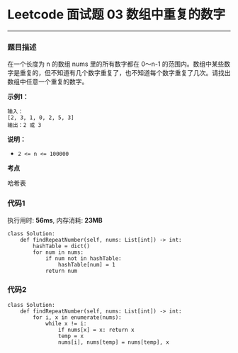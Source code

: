 # Leetcode 面试题 03 数组中重复的数字
***
### 题目描述

在一个长度为 n 的数组 nums 里的所有数字都在 0～n-1 的范围内。数组中某些数字是重复的，但不知道有几个数字重复了，也不知道每个数字重复了几次。请找出数组中任意一个重复的数字。


**示例1：**    

	输入：
	[2, 3, 1, 0, 2, 5, 3]
	输出：2 或 3 


	
**说明：**

* `2 <= n <= 100000`


**考点**

哈希表


### 代码1
执行用时: **56ms**, 内存消耗: **23MB**

```
class Solution:
    def findRepeatNumber(self, nums: List[int]) -> int:
        hashTable = dict()
        for num in nums:
            if num not in hashTable:
                hashTable[num] = 1
            return num
```

### 代码2
```
class Solution:
    def findRepeatNumber(self, nums: List[int]) -> int:
        for i, x in enumerate(nums):
            while x != i:
                if nums[x] = x: return x
                temp = x
                nums[i], nums[temp] = nums[temp], x
```





